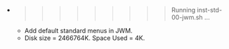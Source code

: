 * >>>>>>>>> Running inst-std-00-jwm.sh ...
  * Add default standard menus in JWM.
  * Disk size = 2466764K. Space Used = 4K.
